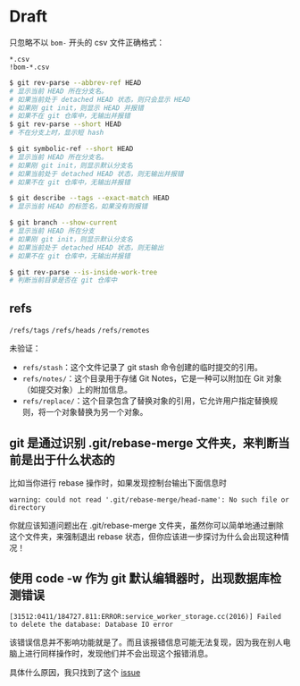 # Draft

只忽略不以 `bom-` 开头的 csv 文件正确格式：
```ignore
*.csv
!bom-*.csv
```

```sh
$ git rev-parse --abbrev-ref HEAD
# 显示当前 HEAD 所在分支名。
# 如果当前处于 detached HEAD 状态，则只会显示 HEAD
# 如果刚 git init，则显示 HEAD 并报错
# 如果不在 git 仓库中，无输出并报错
$ git rev-parse --short HEAD
# 不在分支上时，显示短 hash

$ git symbolic-ref --short HEAD
# 显示当前 HEAD 所在分支名。
# 如果刚 git init，则显示默认分支名
# 如果当前处于 detached HEAD 状态，则无输出并报错
# 如果不在 git 仓库中，无输出并报错

$ git describe --tags --exact-match HEAD
# 显示当前 HEAD 的标签名，如果没有则报错

$ git branch --show-current
# 显示当前 HEAD 所在分支
# 如果刚 git init，则显示默认分支名
# 如果当前处于 detached HEAD 状态，则无输出
# 如果不在 git 仓库中，无输出并报错

$ git rev-parse --is-inside-work-tree
# 判断当前目录是否在 git 仓库中
```

## refs

`/refs/tags`
`/refs/heads`
`/refs/remotes`


未验证：
- `refs/stash`：这个文件记录了 git stash 命令创建的临时提交的引用。
- `refs/notes/`：这个目录用于存储 Git Notes，它是一种可以附加在 Git 对象（如提交对象）上的附加信息。
- `refs/replace/`：这个目录包含了替换对象的引用，它允许用户指定替换规则，将一个对象替换为另一个对象。

## git 是通过识别 .git/rebase-merge 文件夹，来判断当前是出于什么状态的

比如当你进行 rebase 操作时，如果发现控制台输出下面信息时

```
warning: could not read '.git/rebase-merge/head-name': No such file or directory
```

你就应该知道问题出在 .git/rebase-merge 文件夹，虽然你可以简单地通过删除这个文件夹，来强制退出 rebase 状态，但你应该进一步探讨为什么会出现这种情况！

## 使用 code -w 作为 git 默认编辑器时，出现数据库检测错误

```
[31512:0411/184727.811:ERROR:service_worker_storage.cc(2016)] Failed to delete the database: Database IO error
```
该错误信息并不影响功能就是了。而且该报错信息可能无法复现，因为我在别人电脑上进行同样操作时，发现他们并不会出现这个报错消息。

具体什么原因，我只找到了这个 [issue](https://github.com/electron/electron/issues/35036)
